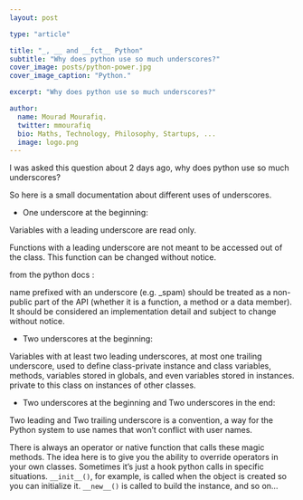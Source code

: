 ```yaml
---
layout: post

type: "article"

title: "_, __ and __fct__ Python"
subtitle: "Why does python use so much underscores?"
cover_image: posts/python-power.jpg
cover_image_caption: "Python."

excerpt: "Why does python use so much underscores?"

author:
  name: Mourad Mourafiq.
  twitter: mmourafiq
  bio: Maths, Technology, Philosophy, Startups, ...
  image: logo.png
---
```


I was asked this question about 2 days ago, why does python use so much underscores?

So here is a small documentation about different uses of underscores.

 * One underscore at the beginning:

Variables with a leading underscore are read only.

Functions with a leading underscore are not meant to be accessed out of the class. This function can be changed without notice.

from the python docs :

name prefixed with an underscore (e.g. _spam) should be treated as a non-public part of the API (whether it is a function, a method or a data member). It should be considered an implementation detail and subject to change without notice.

 * Two underscores at the beginning:

Variables with at least two leading underscores, at most one trailing underscore, used to define class-private instance and class variables, methods, variables stored in globals, and even variables stored in instances. private to this class on instances of other classes.

 * Two underscores at the beginning and Two underscores in the end:

Two leading and Two trailing underscore is a convention, a way for the Python system to use names that won’t conflict with user names.

There is always an operator or native function that calls these magic methods. The idea here is to give you the ability to override operators in your own classes. Sometimes it’s just a hook python calls in specific situations. `__init__()`, for example, is called when the object is created so you can initialize it. `__new__()` is called to build the instance, and so on…
